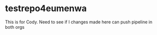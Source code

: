 # testrepo4eumenwa


This is for Cody. Need to see if I changes made here can push pipeline in both orgs
